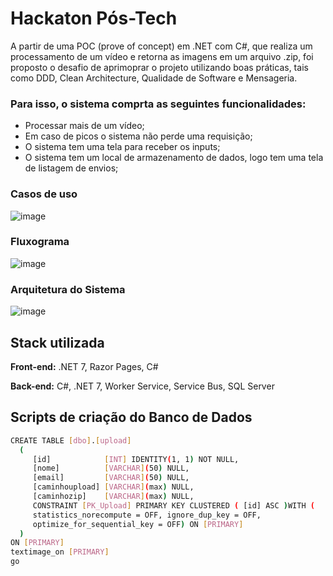 
# Hackaton Pós-Tech

A partir de uma POC (prove of concept) em .NET com C#, que realiza um processamento de um vídeo e retorna as imagens em um arquivo .zip, foi proposto o desafio de aprimoprar o projeto utilizando boas práticas, tais como DDD, Clean Architecture, Qualidade de Software e Mensageria.

### Para isso, o sistema comprta as seguintes funcionalidades:

- Processar mais de um vídeo;
- Em caso de picos o sistema não perde uma requisição;
- O sistema tem uma tela para receber os inputs;
- O sistema tem um local de armazenamento de dados, logo tem uma tela de listagem de envios;

### Casos de uso
![image](https://github.com/leilaoligama/HackathonPosTech/assets/37404819/39d5334c-1490-4faa-b6ae-88c0a3cf01cf)

### Fluxograma
![image](https://github.com/leilaoligama/HackathonPosTech/assets/37404819/dbb5e680-df4d-46d5-8890-868249222c9d)

### Arquitetura do Sistema
![image](https://github.com/leilaoligama/HackathonPosTech/assets/37404819/b774b080-1b73-445c-b9ae-f10941a73c89)

## Stack utilizada

**Front-end:** .NET 7, Razor Pages, C#

**Back-end:** C#, .NET 7, Worker Service, Service Bus, SQL Server

## Scripts de criação do Banco de Dados

```bash
CREATE TABLE [dbo].[upload]
  (
     [id]            [INT] IDENTITY(1, 1) NOT NULL,
     [nome]          [VARCHAR](50) NULL,
     [email]         [VARCHAR](50) NULL,
     [caminhoupload] [VARCHAR](max) NULL,
     [caminhozip]    [VARCHAR](max) NULL,
     CONSTRAINT [PK_Upload] PRIMARY KEY CLUSTERED ( [id] ASC )WITH (
     statistics_norecompute = OFF, ignore_dup_key = OFF,
     optimize_for_sequential_key = OFF) ON [PRIMARY]
  )
ON [PRIMARY]
textimage_on [PRIMARY]
go 
```




